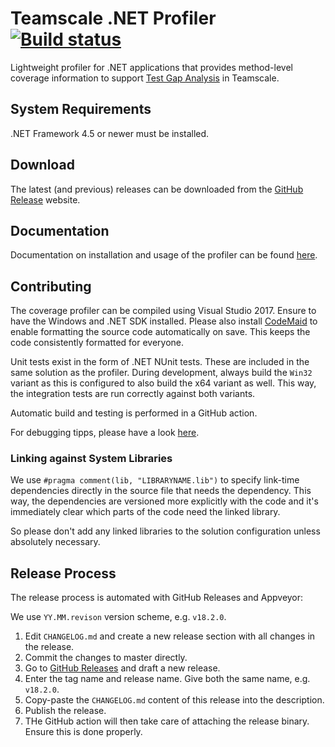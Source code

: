 Teamscale .NET Profiler
[![Build status](https://github.com/cqse/teamscale-profiler-dotnet/actions/workflows/actions.yml/badge.svg)](https://github.com/cqse/teamscale-profiler-dotnet/actions/workflows/actions.yml)
===================================

Lightweight profiler for .NET applications that provides method-level coverage information to support [Test Gap Analysis](https://teamscale.com/test-gap-analysis) in Teamscale.

## System Requirements

.NET Framework 4.5 or newer must be installed.

## Download

The latest (and previous) releases can be downloaded from the [GitHub Release](https://github.com/cqse/teamscale-profiler-dotnet/releases) website.

## Documentation

Documentation on installation and usage of the profiler can be found [here](./documentation/userguide.md).

## Contributing

The coverage profiler can be compiled using Visual Studio 2017. Ensure to have the Windows and .NET SDK installed.
Please also install [CodeMaid][codemaid] to enable formatting the source code automatically on save. This keeps the
code consistently formatted for everyone.

Unit tests exist in the form of .NET NUnit tests. These are included in the same solution as the profiler.
During development, always build the `Win32` variant as this is configured to also build the x64 variant as well.
This way, the integration tests are run correctly against both variants.

Automatic build and testing is performed in a GitHub action.

For debugging tipps, please have a look [here](./documentation/userguide.md).

### Linking against System Libraries

We use `#pragma comment(lib, "LIBRARYNAME.lib")` to specify link-time dependencies directly in the source file
that needs the dependency. This way, the dependencies are versioned more explicitly with the code and it's immediately
clear which parts of the code need the linked library.

So please don't add any linked libraries to the solution configuration unless absolutely necessary.

## Release Process

The release process is automated with GitHub Releases and Appveyor:

We use `YY.MM.revison` version scheme, e.g. `v18.2.0`.

1. Edit `CHANGELOG.md` and create a new release section with all changes in the release.
2. Commit the changes to master directly.
3. Go to [GitHub Releases](https://github.com/cqse/teamscale-profiler-dotnet/releases) and draft a new release.
4. Enter the tag name and release name. Give both the same name, e.g. `v18.2.0`.
5. Copy-paste the `CHANGELOG.md` content of this release into the description.
6. Publish the release.
7. THe GitHub action will then take care of attaching the release binary. Ensure this is done properly.

[codemaid]: http://www.codemaid.net/

